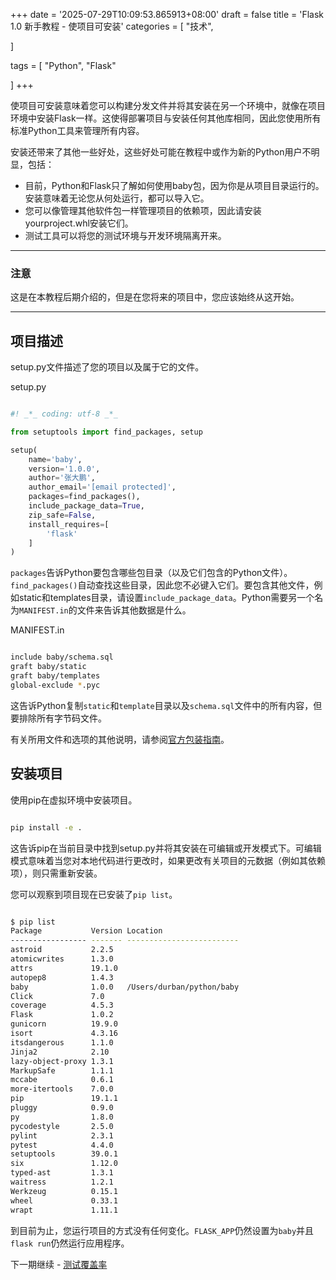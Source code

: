+++
date = '2025-07-29T10:09:53.865913+08:00'
draft = false
title = 'Flask 1.0 新手教程 - 使项目可安装'
categories = [
    "技术",

]

tags = [
    "Python",
    "Flask"

]
+++

使项目可安装意味着您可以构建分发文件并将其安装在另一个环境中，就像在项目环境中安装Flask一样。这使得部署项目与安装任何其他库相同，因此您使用所有标准Python工具来管理所有内容。

安装还带来了其他一些好处，这些好处可能在教程中或作为新的Python用户不明显，包括：

* 目前，Python和Flask只了解如何使用baby包，因为你是从项目目录运行的。安装意味着无论您从何处运行，都可以导入它。
* 您可以像管理其他软件包一样管理项目的依赖项，因此请安装yourproject.whl安装它们。
* 测试工具可以将您的测试环境与开发环境隔离开来。

---

### 注意

这是在本教程后期介绍的，但是在您将来的项目中，您应该始终从这开始。

---

## 项目描述

setup.py文件描述了您的项目以及属于它的文件。

setup.py

```py

#! _*_ coding: utf-8 _*_

from setuptools import find_packages, setup

setup(
    name='baby',
    version='1.0.0',
    author='张大鹏',
    author_email='[email protected]',
    packages=find_packages(),
    include_package_data=True,
    zip_safe=False,
    install_requires=[
        'flask'
    ]
)

```

`packages`告诉Python要包含哪些包目录（以及它们包含的Python文件）。`find_packages()`自动查找这些目录，因此您不必键入它们。要包含其他文件，例如static和templates目录，请设置`include_package_data`。Python需要另一个名为`MANIFEST.in`的文件来告诉其他数据是什么。

MANIFEST.in

```bash

include baby/schema.sql
graft baby/static
graft baby/templates
global-exclude *.pyc

```

这告诉Python复制`static`和`template`目录以及`schema.sql`文件中的所有内容，但要排除所有字节码文件。

有关所用文件和选项的其他说明，请参阅[官方包装指南](https://packaging.python.org/tutorials/distributing-packages/)。

## 安装项目

使用pip在虚拟环境中安装项目。

```bash

pip install -e .

```

这告诉pip在当前目录中找到setup.py并将其安装在可编辑或开发模式下。可编辑模式意味着当您对本地代码进行更改时，如果更改有关项目的元数据（例如其依赖项），则只需重新安装。

您可以观察到项目现在已安装了`pip list`。

```bash

$ pip list
Package           Version Location
----------------- ------- -------------------------
astroid           2.2.5
atomicwrites      1.3.0
attrs             19.1.0
autopep8          1.4.3
baby              1.0.0   /Users/durban/python/baby
Click             7.0
coverage          4.5.3
Flask             1.0.2
gunicorn          19.9.0
isort             4.3.16
itsdangerous      1.1.0
Jinja2            2.10
lazy-object-proxy 1.3.1
MarkupSafe        1.1.1
mccabe            0.6.1
more-itertools    7.0.0
pip               19.1.1
pluggy            0.9.0
py                1.8.0
pycodestyle       2.5.0
pylint            2.3.1
pytest            4.4.0
setuptools        39.0.1
six               1.12.0
typed-ast         1.3.1
waitress          1.2.1
Werkzeug          0.15.1
wheel             0.33.1
wrapt             1.11.1

```

到目前为止，您运行项目的方式没有任何变化。`FLASK_APP`仍然设置为`baby`并且`flask run`仍然运行应用程序。

下一期继续 - [测试覆盖率](https://www.walkerfree.com/article/160)
